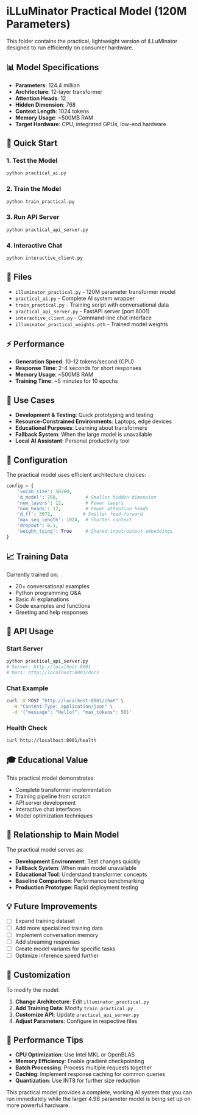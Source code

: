 # iLLuMinator Practical Model (120M Parameters)

This folder contains the practical, lightweight version of iLLuMinator designed to run efficiently on consumer hardware.

## 📊 Model Specifications

- **Parameters**: 124.4 million
- **Architecture**: 12-layer transformer
- **Attention Heads**: 12
- **Hidden Dimension**: 768
- **Context Length**: 1024 tokens
- **Memory Usage**: ~500MB RAM
- **Target Hardware**: CPU, integrated GPUs, low-end hardware

## 🚀 Quick Start

### 1. Test the Model
```bash
python practical_ai.py
```

### 2. Train the Model
```bash
python train_practical.py
```

### 3. Run API Server
```bash
python practical_api_server.py
```

### 4. Interactive Chat
```bash
python interactive_client.py
```

## 📁 Files

- `illuminator_practical.py` - 120M parameter transformer model
- `practical_ai.py` - Complete AI system wrapper
- `train_practical.py` - Training script with conversational data
- `practical_api_server.py` - FastAPI server (port 8001)
- `interactive_client.py` - Command-line chat interface
- `illuminator_practical_weights.pth` - Trained model weights

## ⚡ Performance

- **Generation Speed**: 10-12 tokens/second (CPU)
- **Response Time**: 2-4 seconds for short responses
- **Memory Usage**: ~500MB RAM
- **Training Time**: ~5 minutes for 10 epochs

## 🎯 Use Cases

- **Development & Testing**: Quick prototyping and testing
- **Resource-Constrained Environments**: Laptops, edge devices
- **Educational Purposes**: Learning about transformers
- **Fallback System**: When the large model is unavailable
- **Local AI Assistant**: Personal productivity tool

## 🔧 Configuration

The practical model uses efficient architecture choices:

```python
config = {
    'vocab_size': 50260,
    'd_model': 768,          # Smaller hidden dimension
    'num_layers': 12,        # Fewer layers
    'num_heads': 12,         # Fewer attention heads
    'd_ff': 3072,           # Smaller feed-forward
    'max_seq_length': 1024,  # Shorter context
    'dropout': 0.1,
    'weight_tying': True     # Shared input/output embeddings
}
```

## 📈 Training Data

Currently trained on:
- 20+ conversational examples
- Python programming Q&A
- Basic AI explanations
- Code examples and functions
- Greeting and help responses

## 🚀 API Usage

### Start Server
```bash
python practical_api_server.py
# Server: http://localhost:8001
# Docs: http://localhost:8001/docs
```

### Chat Example
```bash
curl -X POST "http://localhost:8001/chat" \
  -H "Content-Type: application/json" \
  -d '{"message": "Hello!", "max_tokens": 50}'
```

### Health Check
```bash
curl http://localhost:8001/health
```

## 🎓 Educational Value

This practical model demonstrates:
- Complete transformer implementation
- Training pipeline from scratch
- API server development
- Interactive chat interfaces
- Model optimization techniques

## 🔄 Relationship to Main Model

The practical model serves as:
- **Development Environment**: Test changes quickly
- **Fallback System**: When main model unavailable
- **Educational Tool**: Understand transformer concepts
- **Baseline Comparison**: Performance benchmarking
- **Production Prototype**: Rapid deployment testing

## 💡 Future Improvements

- [ ] Expand training dataset
- [ ] Add more specialized training data
- [ ] Implement conversation memory
- [ ] Add streaming responses
- [ ] Create model variants for specific tasks
- [ ] Optimize inference speed further

## 🔧 Customization

To modify the model:

1. **Change Architecture**: Edit `illuminator_practical.py`
2. **Add Training Data**: Modify `train_practical.py`
3. **Customize API**: Update `practical_api_server.py`
4. **Adjust Parameters**: Configure in respective files

## 🎯 Performance Tips

- **CPU Optimization**: Use Intel MKL or OpenBLAS
- **Memory Efficiency**: Enable gradient checkpointing
- **Batch Processing**: Process multiple requests together
- **Caching**: Implement response caching for common queries
- **Quantization**: Use INT8 for further size reduction

This practical model provides a complete, working AI system that you can run immediately while the larger 4.9B parameter model is being set up on more powerful hardware.
